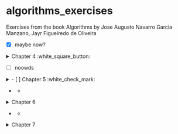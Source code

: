 # algorithms_exercises
Exercises from the book Algorithms by Jose Augusto Navarro Garcia Manzano, Jayr Figueiredo de Oliveira
- [x] maybe now?

<details>
<summary>Chapter 4 :white_square_button: </summary>


### Nothing YET



</details>

- [ ] noowds

<details> 

<summary>- [ ] Chapter 5 :white_check_mark: </summary>

### [Ex.A Power of two](/chapter_5/quest0.c)
<details>
<summary> Sequential Fluxogram </summary>

![ex.achapter5](/chapter_5/quest0_c5.png)

</details>

### [Ex.B Math table](/chapter_5/quest1.c)
<details>
<summary> Sequential Fluxogram </summary>

![ex.bchapter5](/chapter_5/quest1_c5.png)

</details>

### [Ex.C Counting Numbers SUM](/chapter_5/quest2.c)
<details>
<summary> Sequential Fluxogram </summary>

![ex.cchapter5](/chapter_5/quest2_c5.png)

</details>

### [Ex.D EVEN SUM](/chapter_5/quest3.c)
<details>
<summary> Sequential Fluxogram </summary>

![ex.dchapter5](/chapter_5/quest3_c5.png)

</details>

### [Ex.E ODD Numbers ](/chapter_5/quest4.c)
<details>
<summary> Sequential Fluxogram </summary>

![ex.echapter5](/chapter_5/quest4_c5.png)

</details>

### [Ex.F Divisibility by four ](/chapter_5/quest5.c)
<details>
<summary> Sequential Fluxogram </summary>

![ex.fchapter5](/chapter_5/quest5_c5.png)

</details>

### [Ex.G Power of three ](/chapter_5/quest6.c)
<details>
<summary> Sequential Fluxogram </summary>

![ex.gchapter5](/chapter_5/quest6_c5.png)

</details>

### [Ex.H Power of choices ](/chapter_5/quest7.c)
<details>
<summary> Sequential Fluxogram </summary>

![ex.hchapter5](/chapter_5/quest7_c5.png)

</details>

### [Ex.I Fibonacci](/chapter_5/quest8.c)
<details>
<summary> Sequential Fluxogram </summary>

![ex.ichapter5](/chapter_5/quest8_c5.png)

</details>

### [Ex.J Temperature](/chapter_5/quest9.c)
<details>
<summary> Sequential Fluxogram </summary>

![ex.jchapter5](/chapter_5/quest9_c5.png)

</details>

### [Ex.K Malba Tahan](/chapter_5/quest10.c)
<details>
<summary> Sequential Fluxogram </summary>

![ex.kchapter5](/chapter_5/quest10_c5.png)

</details>

### [Ex.L Factorial](/chapter_5/quest11.c)
<details>
<summary> Sequential Fluxogram </summary>

![ex.lchapter5](/chapter_5/quest11_c5.png)

</details>

### [Ex.M Mean Sum](/chapter_5/quest12.c)
<details>
<summary> Sequential Fluxogram </summary>

![ex.mchapter5](/chapter_5/quest12_c5.png)

</details>

### [Ex.N Sum and Mean](/chapter_5/quest13.c)
<details>
<summary> Sequential Fluxogram </summary>

![ex.nchapter5](/chapter_5/quest13_c5.png)

</details>

### [Ex.O Odd Factorial](/chapter_5/quest14.c)
<details>
<summary> Sequential Fluxogram </summary>

![ex.ochapter5](/chapter_5/quest14_c5.png)

</details>

### [Ex.P Mean Sum](/chapter_5/quest15.c)
<details>
<summary> Sequential Fluxogram </summary>

![ex.pchapter5](/chapter_5/quest15_c5.png)

</details>

### [Ex.Q Area Measurement](/chapter_5/quest16.c)
<details>
<summary> Sequential Fluxogram </summary>

![ex.qchapter5](/chapter_5/quest16_c5.png)

</details>

### [Ex.R Smallest Number and Biggest Number](/chapter_5/quest17.c)
<details>
<summary> Sequential Fluxogram </summary>

![ex.rchapter5](/chapter_5/quest17_c5.png)

</details>

### [Ex.S Division Operation](/chapter_5/quest18.c)
<details>
<summary> Sequential Fluxogram </summary>

![ex.schapter5](/chapter_5/quest18_c5.png)

</details>

</details>

* *

<details>
<summary>Chapter 6</summary>

### Nothing YET

</details>

* *

<details>
<summary>Chapter 7</summary>

### [EX.A Sorting a vector](/chapter_7/quest0.c)
<details>
<summary> Sequential Fluxogram </summary>

![ex.achapter7](/chapter_7/quest0_c7.png)

</details>

### [Ex.B Binary Searching](/chapter_7/quest1.c)
<details>
<summary> Sequential Fluxogram </summary>

![ex.bchapter7 ](/chapter_7/quest1_c7.png)

</details>

### [Ex.C Elements' Factorial](/chapter_7/quest2.c)
<details>
<summary> Sequential Fluxogram </summary>

![ex.cchapter7](/chapter_7/quest2_c7.png)

</details>

### [Ex.D Vectors' sum](/chapter_7/quest3.c)
<details>
<summary> Sequential Fluxogram </summary>

![ex.dchapter7](/chapter_7/quest3_c7.png)

</details>

### [Ex.E Holding elements of two vectors](/chapter_7/quest4.c)
<details>
<summary> Sequential Fluxogram </summary>

![ex.echapter7](/chapter_7/quest4_c7.png)

</details>

### [Ex.F Sequence Searching](/chapter_7/quest5.c)
<details>
<summary> Sequential Fluxogram </summary>

![ex.fchapter7](/chapter_7/quest5_c7.png)

</details>



